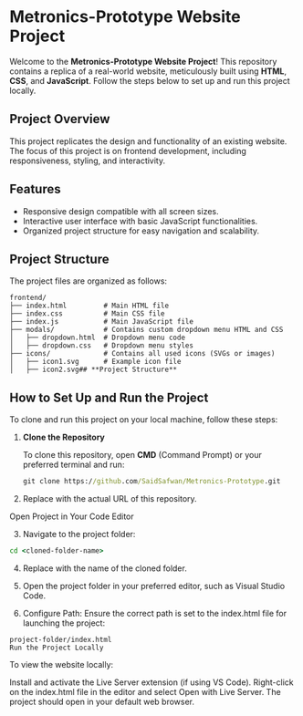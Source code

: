 # **Metronics-Prototype Website Project**

Welcome to the **Metronics-Prototype Website Project**! This repository contains a replica of a real-world website, meticulously built using **HTML**, **CSS**, and **JavaScript**. Follow the steps below to set up and run this project locally.

## **Project Overview**

This project replicates the design and functionality of an existing website. The focus of this project is on frontend development, including responsiveness, styling, and interactivity.

## **Features**

- Responsive design compatible with all screen sizes.
- Interactive user interface with basic JavaScript functionalities.
- Organized project structure for easy navigation and scalability.

## **Project Structure**

The project files are organized as follows:

```plaintext
frontend/
├── index.html         # Main HTML file
├── index.css          # Main CSS file
├── index.js           # Main JavaScript file
├── modals/            # Contains custom dropdown menu HTML and CSS
│   ├── dropdown.html  # Dropdown menu code
│   ├── dropdown.css   # Dropdown menu styles
├── icons/             # Contains all used icons (SVGs or images)
│   ├── icon1.svg      # Example icon file
│   ├── icon2.svg## **Project Structure**
```

## **How to Set Up and Run the Project**

To clone and run this project on your local machine, follow these steps:

1. **Clone the Repository**

   To clone this repository, open **CMD** (Command Prompt) or your preferred terminal and run:

   ```cmd
   git clone https://github.com/SaidSafwan/Metronics-Prototype.git

2. Replace <repository-url> with the actual URL of this repository.

Open Project in Your Code Editor

3. Navigate to the project folder:

  ```cmd
  cd <cloned-folder-name>
  ```

4. Replace <cloned-folder-name> with the name of the cloned folder.

5. Open the project folder in your preferred editor, such as Visual Studio Code.

6. Configure Path:
Ensure the correct path is set to the index.html file for launching the project:

```plaintext
project-folder/index.html
Run the Project Locally
```

To view the website locally:

Install and activate the Live Server extension (if using VS Code).
Right-click on the index.html file in the editor and select Open with Live Server.
The project should open in your default web browser.
